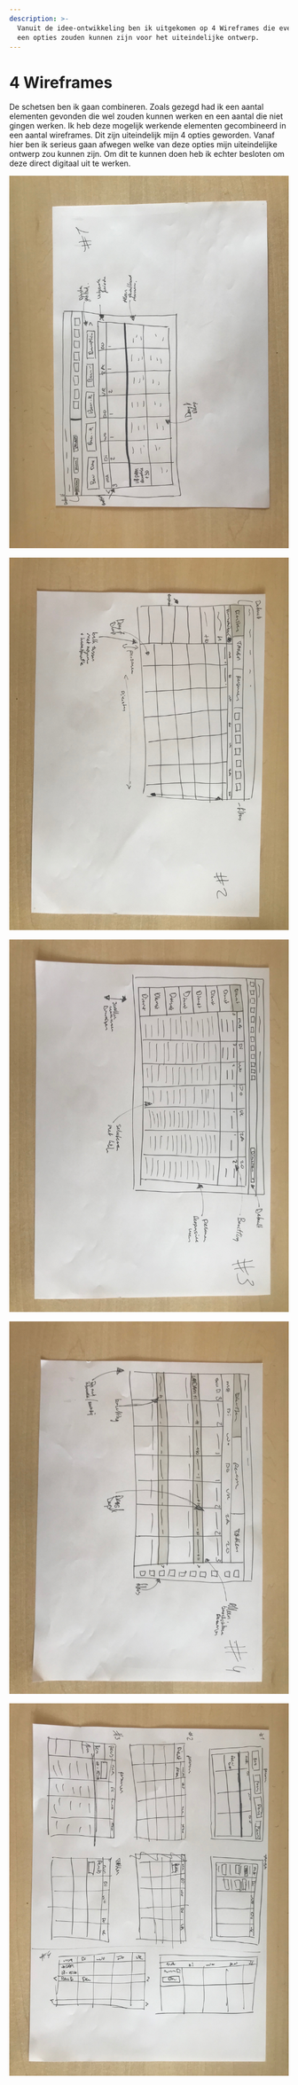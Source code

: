 ```yaml
---
description: >-
  Vanuit de idee-ontwikkeling ben ik uitgekomen op 4 Wireframes die eventueel
  een opties zouden kunnen zijn voor het uiteindelijke ontwerp.
---
```


# 4 Wireframes

De schetsen ben ik gaan combineren. Zoals gezegd had ik een aantal elementen gevonden die wel zouden kunnen werken en een aantal die niet gingen werken. Ik heb deze mogelijk werkende elementen gecombineerd in een aantal wireframes. Dit zijn uiteindelijk mijn 4 opties geworden. Vanaf hier ben ik serieus gaan afwegen welke van deze opties mijn uiteindelijke ontwerp zou kunnen zijn. Om dit te kunnen doen heb ik echter besloten om deze direct digitaal uit te werken.

![](../.gitbook/assets/img_2057.jpeg)

![](../.gitbook/assets/img_2058.jpeg)

![](../.gitbook/assets/img_2059.jpeg)

![](../.gitbook/assets/img_2060.jpeg)

![](../.gitbook/assets/img_2061.jpeg)

